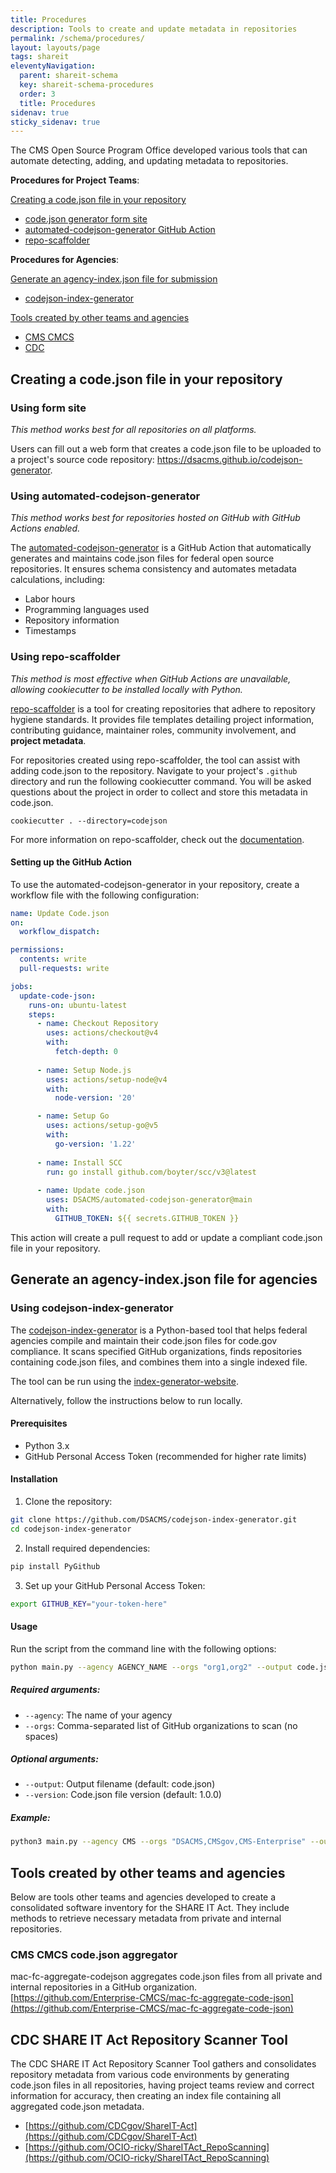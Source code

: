 ```yaml
---
title: Procedures
description: Tools to create and update metadata in repositories
permalink: /schema/procedures/
layout: layouts/page
tags: shareit
eleventyNavigation:
  parent: shareit-schema
  key: shareit-schema-procedures
  order: 3
  title: Procedures
sidenav: true
sticky_sidenav: true
---
```


The CMS Open Source Program Office developed various tools that can automate detecting, adding, and updating metadata to repositories.

**Procedures for Project Teams**:

[Creating a code.json file in your repository](#creating-a-codejson-file-in-your-repository)
- [code.json generator form site](#using-form-site)
- [automated-codejson-generator GitHub Action](#using-automated-codejson-generator)
- [repo-scaffolder](#using-repo-scaffolder)

**Procedures for Agencies**:

[Generate an agency-index.json file for submission](#generate-an-agency-indexjson-file-for-agencies)
- [codejson-index-generator](#using-codejson-index-generator)

[Tools created by other teams and agencies](#tools-created-by-other-teams-and-agencies)
- [CMS CMCS](#cms-cmcs-codejson-aggregator)
- [CDC](#cdc-share-it-act-repository-scanner-tool)


## Creating a code.json file in your repository

### Using form site
*This method works best for all repositories on all platforms.*

Users can fill out a web form that creates a code.json file to be uploaded to a project's source code repository: https://dsacms.github.io/codejson-generator.


### Using automated-codejson-generator
*This method works best for repositories hosted on GitHub with GitHub Actions enabled.*

The [automated-codejson-generator](https://github.com/DSACMS/automated-codejson-generator) is a GitHub Action that automatically generates and maintains code.json files for federal open source repositories. It ensures schema consistency and automates metadata calculations, including:

- Labor hours
- Programming languages used
- Repository information
- Timestamps

### Using repo-scaffolder
*This method is most effective when GitHub Actions are unavailable, allowing cookiecutter to be installed locally with Python.*

[repo-scaffolder](https://github.com/DSACMS/repo-scaffolder) is a tool for creating repositories that adhere to repository hygiene standards. It provides file templates detailing project information, contributing guidance, maintainer roles, community involvement, and **project metadata**.

For repositories created using repo-scaffolder, the tool can assist with adding code.json to the repository. Navigate to your project's `.github` directory and run the following cookiecutter command. You will be asked questions about the project in order to collect and store this metadata in code.json.

```
cookiecutter . --directory=codejson
```

For more information on repo-scaffolder, check out the [documentation](https://github.com/DSACMS/repo-scaffolder?tab=readme-ov-file#metadata-collection-using-codejson).

#### Setting up the GitHub Action

To use the automated-codejson-generator in your repository, create a workflow file with the following configuration:

```yaml
name: Update Code.json
on:
  workflow_dispatch:

permissions:
  contents: write
  pull-requests: write

jobs:
  update-code-json:
    runs-on: ubuntu-latest
    steps:
      - name: Checkout Repository
        uses: actions/checkout@v4
        with:
          fetch-depth: 0  
      
      - name: Setup Node.js
        uses: actions/setup-node@v4
        with:
          node-version: '20'

      - name: Setup Go
        uses: actions/setup-go@v5
        with:
          go-version: '1.22'
      
      - name: Install SCC
        run: go install github.com/boyter/scc/v3@latest
      
      - name: Update code.json
        uses: DSACMS/automated-codejson-generator@main
        with:
          GITHUB_TOKEN: ${{ secrets.GITHUB_TOKEN }}
```

This action will create a pull request to add or update a compliant code.json file in your repository.

## Generate an agency-index.json file for agencies

### Using codejson-index-generator

The [codejson-index-generator](https://github.com/DSACMS/codejson-index-generator) is a Python-based tool that helps federal agencies compile and maintain their code.json files for code.gov compliance. It scans specified GitHub organizations, finds repositories containing code.json files, and combines them into a single indexed file.

The tool can be run using the [index-generator-website](https://dsacms.github.io/index-generator-website/). 

Alternatively, follow the instructions below to run locally.

#### Prerequisites

- Python 3.x
- GitHub Personal Access Token (recommended for higher rate limits)

#### Installation

1. Clone the repository:
```bash
git clone https://github.com/DSACMS/codejson-index-generator.git
cd codejson-index-generator
```

2. Install required dependencies:
```bash
pip install PyGithub
```

3. Set up your GitHub Personal Access Token:
```bash
export GITHUB_KEY="your-token-here"
```

#### Usage

Run the script from the command line with the following options:

```bash
python main.py --agency AGENCY_NAME --orgs "org1,org2" --output code.json --version VERSION_NUMBER
```

##### Required arguments:
- `--agency`: The name of your agency
- `--orgs`: Comma-separated list of GitHub organizations to scan (no spaces)

##### Optional arguments:
- `--output`: Output filename (default: code.json)
- `--version`: Code.json file version (default: 1.0.0)

##### Example:
```bash
python3 main.py --agency CMS --orgs "DSACMS,CMSgov,CMS-Enterprise" --output code.json --version 1.0.0
```

## Tools created by other teams and agencies

Below are tools other teams and agencies developed to create a consolidated software inventory for the SHARE IT Act. They include methods to retrieve necessary metadata from private and internal repositories.

### CMS CMCS code.json aggregator

mac-fc-aggregate-codejson aggregates code.json files from all private and internal repositories in a GitHub organization.
[https://github.com/Enterprise-CMCS/mac-fc-aggregate-code-json](https://github.com/Enterprise-CMCS/mac-fc-aggregate-code-json)

## CDC SHARE IT Act Repository Scanner Tool

The CDC SHARE IT Act Repository Scanner Tool gathers and consolidates repository metadata from various code environments by generating code.json files in all repositories, having project teams review and correct information for accuracy, then creating an index file containing all aggregated code.json metadata.
- [https://github.com/CDCgov/ShareIT-Act](https://github.com/CDCgov/ShareIT-Act)
- [https://github.com/OCIO-ricky/ShareITAct_RepoScanning](https://github.com/OCIO-ricky/ShareITAct_RepoScanning)